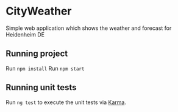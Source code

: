 # CityWeather

Simple web application which shows the weather and forecast for Heidenheim DE

## Running project

Run `npm install`
Run `npm start`

## Running unit tests

Run `ng test` to execute the unit tests via [Karma](https://karma-runner.github.io).
